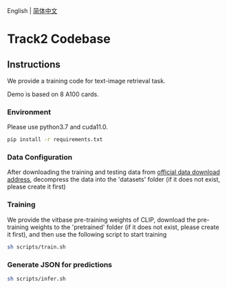 English | [简体中文](README_ch.md)

# Track2 Codebase

## Instructions

We provide a training code for text-image retrieval task.

Demo is based on 8 A100 cards.

### Environment

Please use python3.7 and cuda11.0. 

```bash
pip install -r requirements.txt
```

### Data Configuration

After downloading the training and testing data from [official data download address](https://aistudio.baidu.com/aistudio/datasetdetail/203278/0), decompress the data into the 'datasets' folder (if it does not exist, please create it first)

### Training

We provide the vitbase pre-training weights of CLIP, download the pre-training weights to the 'pretrained' folder (if it does not exist, please create it first), and then use the following script to start training

```bash
sh scripts/train.sh
```

### Generate JSON for predictions

```bash
sh scripts/infer.sh
```
